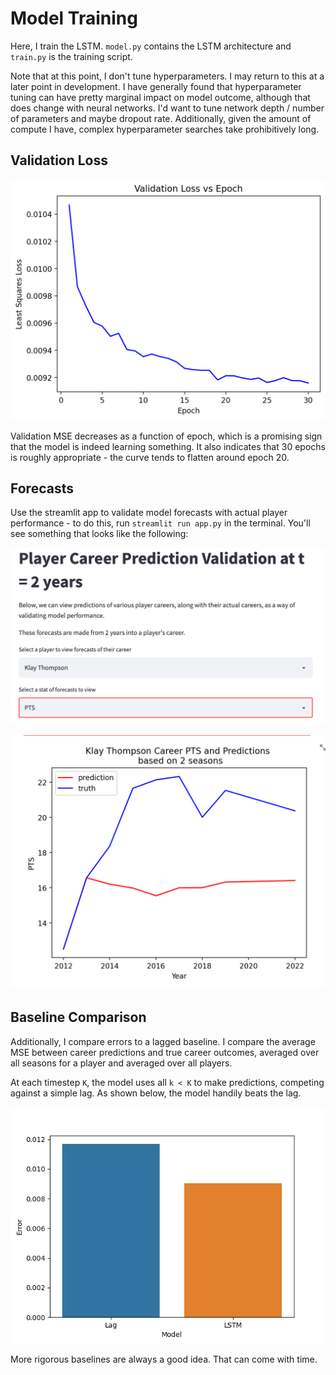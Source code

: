# Model Training 

Here, I train the LSTM. `model.py` contains the LSTM architecture
and `train.py` is the training script. 

Note that at this point, I don't tune hyperparameters. I may 
return to this at a later point in development. I have generally
found that hyperparameter tuning can have pretty marginal impact
on model outcome, although that does change with neural networks. I'd
want to tune network depth / number of parameters and maybe dropout rate. Additionally,
given the amount of compute I have, complex hyperparameter
searches take prohibitively long. 


## Validation Loss 
![alt text](validation_loss.png)

Validation MSE decreases as a function of epoch, which 
is a promising sign that the model is indeed learning something. 
It also indicates that 30 epochs is roughly appropriate - 
the curve tends to flatten around epoch 20.


## Forecasts

Use the streamlit app to validate model forecasts with
actual player performance - to do this, run 
`streamlit run app.py` in the terminal. You'll see something
that looks like the following:

![alt text](app_layout.png)

![alt text](klay_pts.png)


## Baseline Comparison

Additionally, I compare errors to a lagged baseline. I compare the average 
MSE between career predictions and true career 
outcomes, averaged over all seasons for a player and averaged over 
all players. 

At each timestep `K`, the model uses all `k < K` to make predictions,
competing against a simple lag. As shown below, the model 
handily beats the lag. 

![alt text](baseline_error_comparison.png)


More rigorous baselines are always a good idea. That can come with time. 

